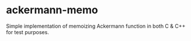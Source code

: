 # ackermann-memo
Simple implementation of memoizing Ackermann function in both C &amp; C++ for test purposes.
